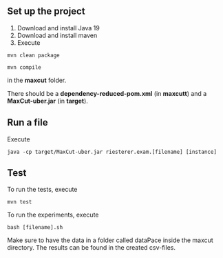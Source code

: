 ## Set up the project

1. Download and install Java 19
2. Download and install maven
3. Execute
```
mvn clean package
```
```
mvn compile
```
in the **maxcut** folder.

There should be a **dependency-reduced-pom.xml** (in **maxcutt**) and a **MaxCut-uber.jar** (in **target**).

## Run a file
Execute 
```
java -cp target/MaxCut-uber.jar riesterer.exam.[filename] [instance]
```

## Test
 To run the tests, execute
 ```
 mvn test
 ```
 
 To run the experiments, execute
 ```
 bash [filename].sh
 ```
 Make sure to have the data in a folder called dataPace inside the maxcut directory.
 The results can be found in the created csv-files.
